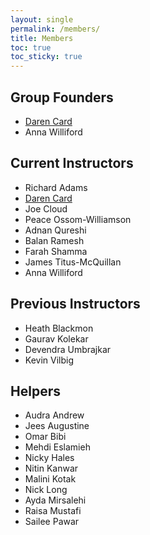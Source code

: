 ```yaml
---
layout: single
permalink: /members/
title: Members
toc: true
toc_sticky: true
---
```

## Group Founders

* [Daren Card](www.darencard.net)
* Anna Williford

<!--[Previous board members]({{ site.baseurl }}/prior_board/)-->

## Current Instructors

* Richard Adams
* [Daren Card](www.darencard.net)
* Joe Cloud
* Peace Ossom-Williamson
* Adnan Qureshi
* Balan Ramesh
* Farah Shamma
* James Titus-McQuillan
* Anna Williford

## Previous Instructors

* Heath Blackmon
* Gaurav Kolekar
* Devendra Umbrajkar
* Kevin Vilbig

## Helpers

* Audra Andrew
* Jees Augustine
* Omar Bibi
* Mehdi Eslamieh
* Nicky Hales
* Nitin Kanwar
* Malini Kotak
* Nick Long
* Ayda Mirsalehi
* Raisa Mustafi
* Sailee Pawar
